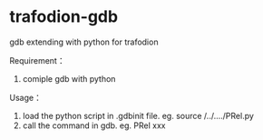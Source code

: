 # trafodion-gdb
gdb extending with python for trafodion

Requirement：
1. comiple gdb with python

Usage：
1. load the python script in .gdbinit file.
   eg. source /../..../PRel.py
2. call the command in gdb. eg. PRel xxx
